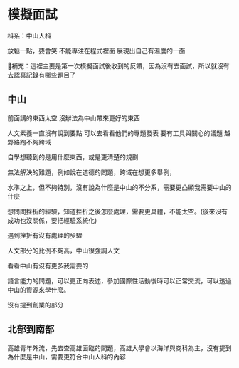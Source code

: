 # 模擬面試

科系：中山人科

放鬆一點，要會笑
不能專注在程式裡面
展現出自己有溫度的一面

🔹補充：這裡主要是第一次模擬面試後收到的反饋，因為沒有去面試，所以就沒有去認真記錄有哪些題目了

## 中山

前面講的東西太空
沒辦法為中山帶來更好的東西

人文素養一直沒有說到要點
可以去看看他們的專題發表
要有工具與關心的議題
越野路跑不夠跨域

自學想聽到的是用什麼東西，或是更清楚的規劃

無法解決的難題，例如說在道德的問題，跨域在想更多舉例，

水準之上，但不夠特別，沒有說為什麼是中山的不分系，需要更凸顯我需要中山的什麼

想問問挫折的經驗，知道挫折之後怎麼處理，需要更具體，不能太空。(後來沒有成功也沒關係，要把經驗系統化)

遇到挫折有沒有處理的步驟

人文部分的比例不夠高，中山很強調人文

看看中山有沒有更多我需要的

語言能力的問題，可以更正向表述，參加國際性活動後時可以正常交流，可以透過中山的資源來學什麼。

沒有提到創業的部分

## 北部到南部

高雄青年外流，先去查高雄面臨的問題，高雄大學會以海洋與商科為主，沒有提到為什麼是中山，需要更符合中山人科的內容
